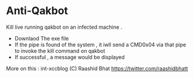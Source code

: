 # Anti-Qakbot
Kill live running qakbot on an infected machine . 

- Downlaod The exe file
- If the pipe is found of the system , it iwll send a CMD0x04 via that pipe to invoke the kill command on qakbot
- If successful , a message would be displayed 

More on this  : int-xccblog
(C) Raashid Bhat
https://twitter.com/raashidbhatt
